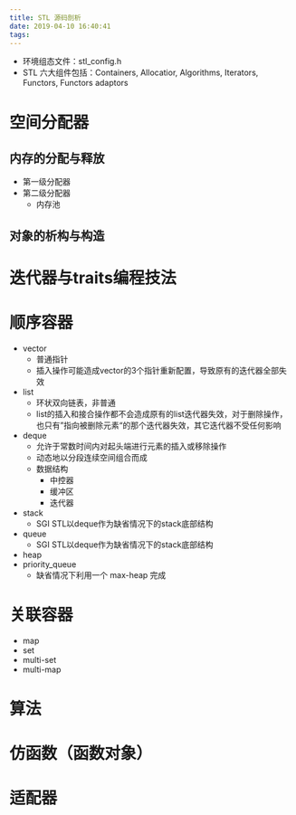 ```yaml
---
title: STL 源码剖析
date: 2019-04-10 16:40:41
tags:
---
```


- 环境组态文件：stl_config.h
- STL 六大组件包括：Containers, Allocatior, Algorithms, Iterators, Functors, Functors adaptors

# 空间分配器

## 内存的分配与释放

- 第一级分配器
- 第二级分配器
  - 内存池

## 对象的析构与构造

# 迭代器与traits编程技法

# 顺序容器

- vector
  - 普通指针
  - 插入操作可能造成vector的3个指针重新配置，导致原有的迭代器全部失效
- list
  - 环状双向链表，非普通
  - list的插入和接合操作都不会造成原有的list迭代器失效，对于删除操作，也只有”指向被删除元素“的那个迭代器失效，其它迭代器不受任何影响
- deque
  - 允许于常数时间内对起头端进行元素的插入或移除操作
  - 动态地以分段连续空间组合而成
  - 数据结构
    - 中控器
    - 缓冲区
    - 迭代器
- stack
  - SGI STL以deque作为缺省情况下的stack底部结构
- queue
  - SGI STL以deque作为缺省情况下的stack底部结构
- heap
- priority_queue
  - 缺省情况下利用一个 max-heap 完成

# 关联容器

- map
- set
- multi-set
- multi-map

# 算法

# 仿函数（函数对象）

# 适配器